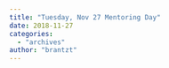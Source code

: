 ```yaml
---
title: "Tuesday, Nov 27 Mentoring Day"
date: 2018-11-27
categories: 
  - "archives"
author: "brantzt"
---
```



